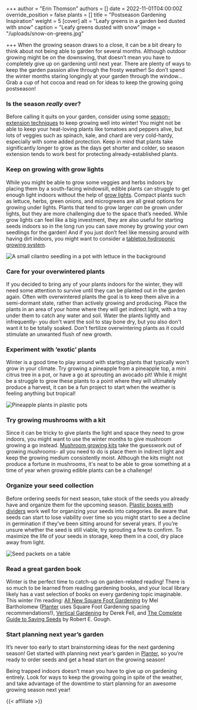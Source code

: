 +++
author = "Erin Thomson"
authors = []
date = 2022-11-01T04:00:00Z
override_position = false
plants = []
title = "Postseason Gardening Inspiration"
weight = 5
[cover]
alt = "Leafy greens in a garden bed dusted with snow"
caption = "Leafy greens dusted with snow"
image = "/uploads/snow-on-greens.jpg"

+++
When the growing season draws to a close, it can be a bit dreary to think about not being able to garden for several months. Although outdoor growing might be on the downswing, that doesn’t mean you have to completely give up on gardening until next year. There are plenty of ways to keep the garden passion alive through the frosty weather! So don’t spend the winter months staring longingly at your garden through the window… Grab a cup of hot cocoa and read on for ideas to keep the growing going postseason!

### Is the season _really_ over?

Before calling it quits on your garden, consider using some [season-extension techniques](https://blog.planter.garden/posts/season-extension/) to keep growing well into winter! You might not be able to keep your heat-loving plants like tomatoes and peppers alive, but lots of veggies such as spinach, kale, and chard are very cold-hardy, especially with some added protection. Keep in mind that plants take significantly longer to grow as the days get shorter and colder, so season extension tends to work best for protecting already-established plants.

### Keep on growing with grow lights

While you might be able to grow some veggies and herbs indoors by placing them by a south-facing windowsill, edible plants can struggle to get enough light indoors without the help of [grow lights](https://www.amazon.com/Barrina-Lights-Spectrum-Sunlight-Equivalent/dp/B0814L4XPL/). Compact plants such as lettuce, herbs, green onions, and microgreens are all great options for growing under lights. Plants that tend to grow larger _can_ be grown under lights, but they are more challenging due to the space that’s needed. While grow lights can feel like a big investment, they are also useful for starting seeds indoors so in the long run you can save money by growing your own seedlings for the garden! And if you just don’t feel like messing around with having dirt indoors, you might want to consider a [tabletop hydroponic growing system](https://www.amazon.com/s?k=aerogarden).

![A small cilantro seedling in a pot with lettuce in the background](/uploads/cilantro-sprout.jpg)

### Care for your overwintered plants

If you decided to bring any of your plants indoors for the winter, they will need some attention to survive until they can be planted out in the garden again. Often with overwintered plants the goal is to keep them alive in a semi-dormant state, rather than actively growing and producing. Place the plants in an area of your home where they will get indirect light, with a tray under them to catch any water and soil. Water the plants lightly and infrequently- you don't want the soil to stay bone dry, but you also don't want it to be totally soaked. Don't fertilize overwintering plants as it could stimulate an unwanted flush of new growth.

### Experiment with ‘exotic’ plants

Winter is a good time to play around with starting plants that typically won't grow in your climate. Try growing a pineapple from a pineapple top, a mini citrus tree in a pot, or have a go at sprouting an avocado pit! While it might be a struggle to grow these plants to a point where they will ultimately produce a harvest, it can be a fun project to start when the weather is feeling anything but tropical!

![Pineapple plants in plastic pots](/uploads/pinapple-plants.jpg)

### Try growing mushrooms with a kit

Since it can be tricky to give plants the light and space they need to grow indoors, you might want to use the winter months to give mushroom growing a go instead. [Mushroom growing kits](https://www.amazon.com/s?k=mushroom+growing+kit) take the guesswork out of growing mushrooms- all you need to do is place them in indirect light and keep the growing medium consistently moist. Although the kits might not produce a fortune in mushrooms, it's neat to be able to grow something at a time of year when growing edible plants can be a challenge!

### Organize your seed collection

Before ordering seeds for next season, take stock of the seeds you already have and organize them for the upcoming season. [Plastic boxes with dividers](https://www.amazon.com/s?k=plastic+greeting+card+organizer) work well for organizing your seeds into categories. Be aware that seeds can start to lose viability over time so you might start to see a decline in germination if they’ve been sitting around for several years. If you’re unsure whether the seed is still viable, try sprouting a few to confirm. To maximize the life of your seeds in storage, keep them in a cool, dry place away from light.

![Seed packets on a table](/uploads/seed-collection.jpg)

### Read a great garden book

Winter is the perfect time to catch-up on garden-related reading! There is so much to be learned from reading gardening books, and your local library likely has a vast selection of books on every gardening topic imaginable. This winter I’m reading: [All New Square Foot Gardening](https://www.amazon.com/Square-Foot-Gardening-Fully-Updated/dp/0760362858/ref=tmm_pap_swatch_0?_encoding=UTF8&qid=&sr=) by Mel Bartholomew ([Planter](https://planter.garden/) uses Square Foot Gardening spacing recommendations!), [Vertical Gardening](https://www.amazon.com/Vertical-Gardening-Vegetables-Flowers-Space/dp/1605290831/ref=tmm_pap_swatch_0?_encoding=UTF8&qid=1667499378&sr=1-1) by Derek Fell, and [The Complete Guide to Saving Seeds](https://www.amazon.com/Complete-Guide-Saving-Seeds-Vegetables/dp/1603425748/ref=tmm_pap_swatch_0?_encoding=UTF8&qid=1667499440&sr=1-1) by Robert E. Gough.

### Start planning next year’s garden

It’s never too early to start brainstorming ideas for the next gardening season! Get started with planning next year’s garden in [Planter](https://planter.garden/), so you’re ready to order seeds and get a head start on the growing season!

Being trapped indoors doesn’t mean you have to give up on gardening entirely. Look for ways to keep the growing going in spite of the weather, and take advantage of the downtime to start planning for an awesome growing season next year!

{{< affiliate >}}